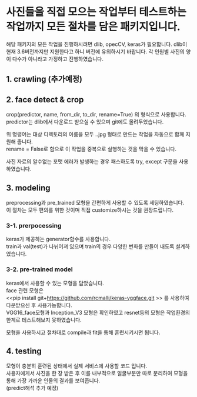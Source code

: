# 사진들을 직접 모으는 작업부터 테스트하는 작업까지 모든 절차를 담은 패키지입니다.
해당 패키지의 모든 작업을 진행하시려면 dlib, opecCV, keras가 필요합니다.
dlib이 현재 3.6버전까지만 지원한다고 하니 버전에 유의하시기 바랍니다. 
각 인원별 사진의 양이 다수가 아니라고 가정하고 진행하였습니다.

## 1. crawling (추가예정)

## 2. face detect & crop

crop(predictor, name, from_dir, to_dir, rename=True) 의 형식으로 사용합니다.  
predictor는 dlib에서 다운로드 받으실 수 있으며 git에도 올려두었습니다.  

위 명령어는 대상 디렉토리의 이름을 모두 <name>.<index>.jpg 형태로 만드는 작업을 자동으로 함께 지원해 줍니다.  
rename = False로 함으로 이 작업을 중복으로 실행하는 것을 막을 수 있습니다.  

사진 자료의 알수없는 포맷 에러가 발생하는 경우 패스하도록 try, except 구문을 사용하였습니다.  

## 3. modeling

preprocessing과 pre_trained 모형을 간편하게 사용할 수 있도록 세팅하였습니다.  
이 절차는 모두 편의를 위한 것이며 직접 customize하시는 것을 권장드립니다.  

### 3-1. prerpocessing
keras가 제공하는 generator함수를 사용합니다.  
train과 val(test)가 나뉘어져 있으며 train의 경우 다양한 변화를 만들어 내도록 설계하였습니다.  

### 3-2. pre-trained model
keras에서 사용할 수 있는 모형을 담았습니다.  
face 관련 모형은   
<<pip install git+https://github.com/rcmalli/keras-vggface.git >>
를 사용하여 다운받으신 후 사용가능합니다.  
VGG16_face모형과 Inception_V3 모형은 확인하였고 resnet등의 모형은 작업환경의 한계로 테스트해보지 못하였습니다.  

모형을 사용하시고 절차대로 compile과 fit을 통해 훈련시키시면 됩니다.  

## 4. testing
모형이 충분히 훈련된 상태에서 실제 서비스에 사용할 코드 입니다.  
사용자에게서 사진을 한 장 받은 후 이를 내부적으로 얼굴부분만 따로 분리하여 모형을 통해 가장 가까운 인물의 결과를 보여줍니다.  
(predict해석 추가 예정)
